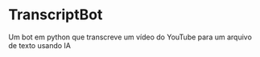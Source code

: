 # TranscriptBot
Um bot em python que transcreve um vídeo do YouTube para um arquivo de texto usando IA
